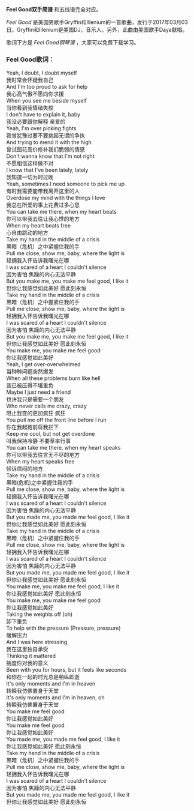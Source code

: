 

**Feel Good双手简谱** 和五线谱完全对应。

_Feel Good_
是美国男歌手Gryffin和Illenium的一首歌曲，发行于2017年03月03日。Gryffin和Illenium是美国DJ，音乐人。另外，此曲由美国歌手Daya献唱。

歌词下方是 _Feel Good钢琴谱_ ，大家可以免费下载学习。

### Feel Good歌词：

Yeah, I doubt, I doubt myself  
我时常会怀疑我自己  
And I'm too proud to ask for help  
我心高气傲不愿向你求援  
When you see me beside myself  
当你看到我情绪失控  
I don't have to explain it, baby  
我没必要跟你解释 亲爱的  
Yeah, I'm over picking fights  
我曾犹豫过要不要挑起无谓的争执  
And trying to mend it with the high  
曾试图花高价修补我们脆弱的情感  
Don't wanna know that I'm not right  
不愿相信这样做不对  
I know that I've been lately, lately  
我知道一切为时过晚  
Yeah, sometimes I need someone to pick me up  
有时我需要能带我离开这里的人  
Overdose my mind with the things I love  
我总在所爱的事上花费过多心思  
You can take me there, when my heart beats  
你可以带我去往让我心悸的地方  
When my heart beats free  
心自由跳动的地方  
Take my hand in the middle of a crisis  
黑暗（危机）之中紧握住我的手  
Pull me close, show me, baby, where the light is  
轻拥我入怀告诉我曙光在哪  
I was scared of a heart I couldn't silence  
因为害怕 焦躁的内心无法平静  
But you make me, you make me feel good, I like it  
但你让我感觉如此美好 愿此刻永恒  
Take my hand in the middle of a crisis  
黑暗（危机）之中握紧住我的手  
Pull me close, show me, baby, where the light is  
轻拥我入怀告诉我曙光在哪  
I was scared of a heart I couldn't silence  
因为害怕 焦躁的内心无法平静  
But you make me, you make me feel good, I like it  
但你让我感觉如此美好 愿此刻永恒  
You make me, you make me feel good  
你让我感觉如此美好  
Yeah, I get over-overwhelmed  
当种种问题突然爆发  
When all these problems burn like hell  
我已被压得不堪重负  
Maybe I just need a friend  
也许我只是需要一个朋友  
Who never calls me crazy, crazy  
阻止我变的更加疯狂 疯狂  
You pull me off the front line before I run  
你在我起跑前将我拦下  
Keep me cool, but not get overdone  
叫我保持冷静 不要草率行事  
You can take me there, when my heart speaks  
你可以带我去往言无不尽的地方  
When my heart speaks free  
倾诉烦闷的地方  
Take my hand in the middle of a crisis  
黑暗(危机)之中紧握住我的手  
Pull me close, show me, baby, where the light is  
轻拥我入怀告诉我曙光在哪  
I was scared of a heart I couldn't silence  
因为害怕 焦躁的内心无法平静  
But you made me, you made me feel good, I like it  
但你让我感觉如此美好 愿此刻永恒  
Take my hand in the middle of a crisis  
黑暗（危机）之中紧握住我的手  
Pull me close, show me, baby, where the light is  
轻拥我入怀告诉我曙光在哪  
I was scared of a heart I couldn't silence  
因为害怕 焦躁的内心无法平静  
But you made me, you made me feel good, I like it  
但你让我感觉如此美好 愿此刻永恒  
You make me, you make me feel good, I like it  
你让我感觉如此美好 愿此刻永恒  
You make me, you make me feel good  
你让我感觉如此美好  
Taking the weights off (oh)  
卸下重负  
To help with the pressure (Pressure, pressure)  
缓解压力  
And I was here stressing  
我在这里独自承受  
Thinking it mattered  
揣度你对我的意义  
Been with you for hours, but it feels like seconds  
和你在一起的时光总是稍纵即逝  
It's only moments and I'm in heaven  
转瞬我仿佛置身于天堂  
It's only moments and I'm in heaven, oh  
转瞬我仿佛置身于天堂  
You make me feel good  
你让我感觉如此美好  
You make me feel good  
你让我感觉如此美好  
You made me, you made me feel good, I like it  
你让我感觉如此美好 愿此刻永恒  
Take my hand in the middle of a crisis  
黑暗（危机）之中紧握住我的手  
Pull me close, show me, baby, where the light is  
轻拥我入怀告诉我曙光在哪  
I was scared of a heart I couldn't silence  
因为害怕 焦躁的内心无法平静  
But you made me, you made me feel good, I like it  
但你让我感觉如此美好 愿此刻永恒

